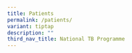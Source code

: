 ```yaml
---
title: Patients
permalink: /patients/
variant: tiptap
description: ""
third_nav_title: National TB Programme
---
```


